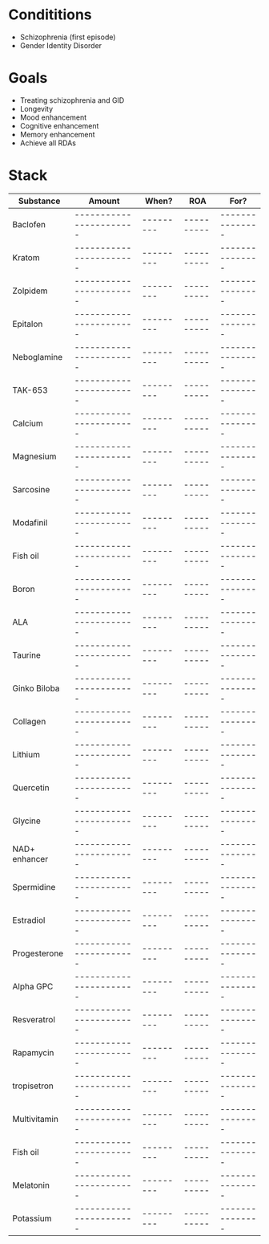 # Condititions
- Schizophrenia (first episode)
- Gender Identity Disorder

# Goals
- Treating schizophrenia and GID
- Longevity
- Mood enhancement
- Cognitive enhancement
- Memory enhancement
- Achieve all RDAs

# Stack
| Substance     | Amount                  | When?     | ROA        | For?            |
| ------------- | ----------------------- | --------- | ---------- | --------------- |
| Baclofen      | ----------------------- | --------- | ---------- | --------------- |
| Kratom        | ----------------------- | --------- | ---------- | --------------- |
| Zolpidem      | ----------------------- | --------- | ---------- | --------------- |
| Epitalon      | ----------------------- | --------- | ---------- | --------------- |
| Neboglamine   | ----------------------- | --------- | ---------- | --------------- |
| TAK-653       | ----------------------- | --------- | ---------- | --------------- |
| Calcium       | ----------------------- | --------- | ---------- | --------------- |
| Magnesium     | ----------------------- | --------- | ---------- | --------------- |
| Sarcosine     | ----------------------- | --------- | ---------- | --------------- |
| Modafinil     | ----------------------- | --------- | ---------- | --------------- |
| Fish oil      | ----------------------- | --------- | ---------- | --------------- |
| Boron         | ----------------------- | --------- | ---------- | --------------- |
| ALA           | ----------------------- | --------- | ---------- | --------------- |
| Taurine       | ----------------------- | --------- | ---------- | --------------- |
| Ginko Biloba  | ----------------------- | --------- | ---------- | --------------- |
| Collagen      | ----------------------- | --------- | ---------- | --------------- |
| Lithium       | ----------------------- | --------- | ---------- | --------------- |
| Quercetin     | ----------------------- | --------- | ---------- | --------------- |
| Glycine       | ----------------------- | --------- | ---------- | --------------- |
| NAD+ enhancer | ----------------------- | --------- | ---------- | --------------- |
| Spermidine    | ----------------------- | --------- | ---------- | --------------- |
| Estradiol     | ----------------------- | --------- | ---------- | --------------- |
| Progesterone  | ----------------------- | --------- | ---------- | --------------- |
| Alpha GPC     | ----------------------- | --------- | ---------- | --------------- |
| Resveratrol   | ----------------------- | --------- | ---------- | --------------- |
| Rapamycin     | ----------------------- | --------- | ---------- | --------------- |
| tropisetron   | ----------------------- | --------- | ---------- | --------------- |
| Multivitamin  | ----------------------- | --------- | ---------- | --------------- |
| Fish oil      | ----------------------- | --------- | ---------- | --------------- |
| Melatonin     | ----------------------- | --------- | ---------- | --------------- |
| Potassium     | ----------------------- | --------- | ---------- | --------------- |